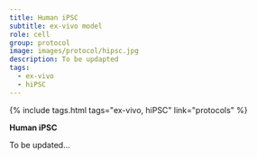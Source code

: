```yaml
---
title: Human iPSC
subtitle: ex-vivo model
role: cell
group: protocol
image: images/protocol/hipsc.jpg
description: To be updapted
tags:
  - ex-vivo
  - hiPSC
---
```


{%
  include tags.html
  tags="ex-vivo, hiPSC"
  link="protocols"
%}

<strong>Human iPSC</strong>

To be updated...
